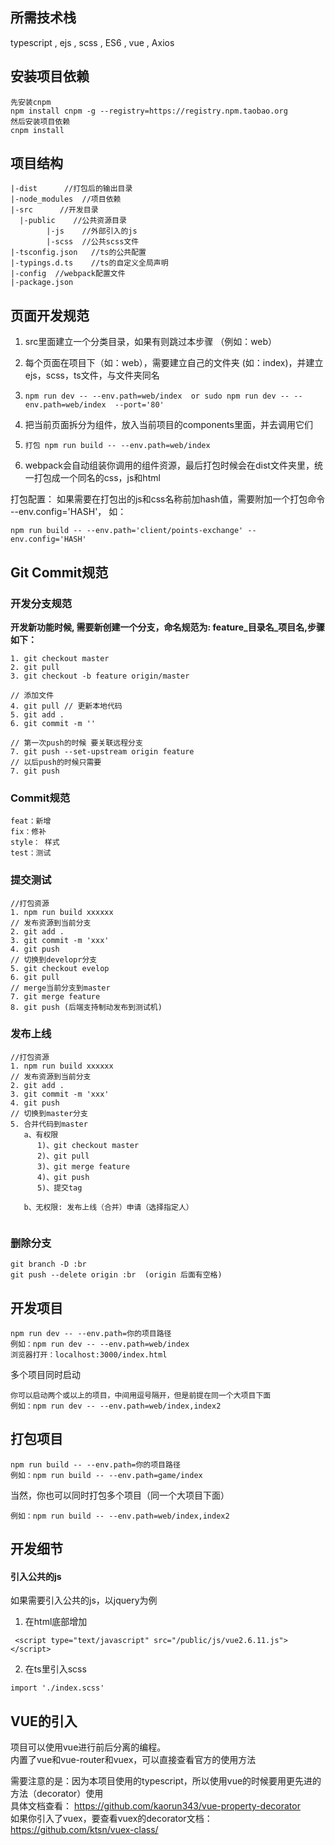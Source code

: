 ## 所需技术栈

typescript , ejs , scss , ES6 , vue , Axios

## 安装项目依赖

```
先安装cnpm 
npm install cnpm -g --registry=https://registry.npm.taobao.org
然后安装项目依赖
cnpm install 
```

## 项目结构

```
|-dist      //打包后的输出目录
|-node_modules  //项目依赖
|-src      //开发目录
  |-public    //公共资源目录
        |-js    //外部引入的js
        |-scss  //公共scss文件
|-tsconfig.json   //ts的公共配置
|-typings.d.ts    //ts的自定义全局声明
|-config  //webpack配置文件
|-package.json 

```
## 页面开发规范

1. src里面建立一个分类目录，如果有则跳过本步骤 （例如：web）

2. 每个页面在项目下（如：web），需要建立自己的文件夹 (如：index)，并建立ejs，scss，ts文件，与文件夹同名

3. ```
   npm run dev -- --env.path=web/index  or sudo npm run dev -- --env.path=web/index  --port='80'
   ```

4. 把当前页面拆分为组件，放入当前项目的components里面，并去调用它们

5. ```
   打包 npm run build -- --env.path=web/index
   ```

6. webpack会自动组装你调用的组件资源，最后打包时候会在dist文件夹里，统一打包成一个同名的css，js和html

打包配置：
如果需要在打包出的js和css名称前加hash值，需要附加一个打包命令 --env.config='HASH'， 如：
```
npm run build -- --env.path='client/points-exchange' --env.config='HASH'
```

## Git Commit规范
### 开发分支规范
**开发新功能时候, 需要新创建一个分支，命名规范为: feature_目录名_项目名,步骤如下：**
```
1. git checkout master
2. git pull
3. git checkout -b feature origin/master

// 添加文件
4. git pull // 更新本地代码
5. git add .
6. git commit -m ''

// 第一次push的时候 要关联远程分支
7. git push --set-upstream origin feature
// 以后push的时候只需要
7. git push
```

### Commit规范

```
feat：新增
fix：修补
style： 样式
test：测试
```

### 提交测试
```
//打包资源
1. npm run build xxxxxx  
// 发布资源到当前分支
2. git add .
3. git commit -m 'xxx'
4. git push
// 切换到developr分支
5. git checkout evelop
6. git pull
// merge当前分支到master
7. git merge feature
8. git push (后端支持制动发布到测试机)
```
### 发布上线
```
//打包资源
1. npm run build xxxxxx  
// 发布资源到当前分支
2. git add .
3. git commit -m 'xxx'
4. git push
// 切换到master分支
5. 合并代码到master
   a、有权限
      1)、git checkout master
      2)、git pull
      3)、git merge feature
      4)、git push
      5)、提交tag

   b、无权限: 发布上线（合并）申请（选择指定人）
   
```
### 删除分支
```
git branch -D :br
git push --delete origin :br  (origin 后面有空格)
```


## 开发项目
```
npm run dev -- --env.path=你的项目路径
例如：npm run dev -- --env.path=web/index
浏览器打开：localhost:3000/index.html
```

多个项目同时启动

```
你可以启动两个或以上的项目，中间用逗号隔开，但是前提在同一个大项目下面
例如：npm run dev -- --env.path=web/index,index2
```

## 打包项目

```
npm run build -- --env.path=你的项目路径
例如：npm run build -- --env.path=game/index
```

当然，你也可以同时打包多个项目（同一个大项目下面）

```
例如：npm run build -- --env.path=web/index,index2
```

## 开发细节
#### 引入公共的js
如果需要引入公共的js，以jquery为例
1. 在html底部增加

```
 <script type="text/javascript" src="/public/js/vue2.6.11.js"></script>
```
2. 在ts里引入scss
```
import './index.scss'
```



## VUE的引入
项目可以使用vue进行前后分离的编程。  
内置了vue和vue-router和vuex，可以直接查看官方的使用方法  


需要注意的是：因为本项目使用的typescript，所以使用vue的时候要用更先进的方法（decorator）使用  
具体文档查看： https://github.com/kaorun343/vue-property-decorator  
如果你引入了vuex，要查看vuex的decorator文档：https://github.com/ktsn/vuex-class/
  
